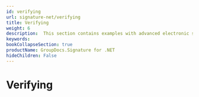 ```yaml
---
id: verifying
url: signature-net/verifying
title: Verifying
weight: 6
description:  This section contains examples with advanced electronic signatures verification across the document and its pages with GroupDocs.Signature API.
keywords: 
bookCollapseSection: true
productName: GroupDocs.Signature for .NET
hideChildren: False
---
```


# Verifying


